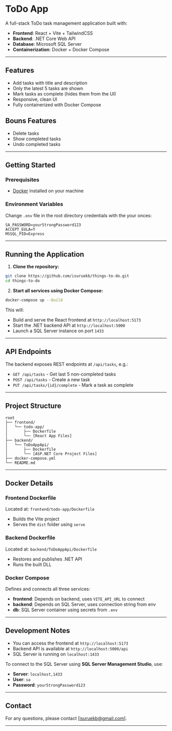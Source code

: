 # ToDo App

A full-stack ToDo task management application built with:

- **Frontend**: React + Vite + TailwindCSS
- **Backend**: .NET Core Web API
- **Database**: Microsoft SQL Server
- **Containerization**: Docker + Docker Compose

---

## Features

- Add tasks with title and description
- Only the latest 5 tasks are shown
- Mark tasks as complete (hides them from the UI)
- Responsive, clean UI
- Fully containerized with Docker Compose

## Bouns Features
- Delete tasks
- Show completed tasks 
- Undo completed tasks 

---

## Getting Started

### Prerequisites

- [Docker](https://www.docker.com/) installed on your machine

### Environment Variables

Change `.env` file in the root directory credentials with the your onces:

```env
SA_PASSWORD=yourStrongPassword123
ACCEPT_EULA=Y
MSSQL_PID=Express
```

---

## Running the Application

1. **Clone the repository:**

```bash
git clone https://github.com/isuruekb/things-to-do.git
cd things-to-do
```

2. **Start all services using Docker Compose:**

```bash
docker-compose up --build
```

This will:
- Build and serve the React frontend at `http://localhost:5173`
- Start the .NET backend API at `http://localhost:5000`
- Launch a SQL Server instance on port `1433`

---

## API Endpoints

The backend exposes REST endpoints at `/api/tasks`, e.g.:

- `GET /api/tasks` - Get last 5 non-completed tasks
- `POST /api/tasks` - Create a new task
- `PUT /api/tasks/{id}/complete` - Mark a task as complete

---

## Project Structure

```
root
├── frontend/
│   └── todo-app/
│       ├── Dockerfile
│       └── [React App Files]
├── backend/
│   └── ToDoAppApi/
│       ├── Dockerfile
│       └── [ASP.NET Core Project Files]
├── docker-compose.yml
└── README.md
```

---

## Docker Details

### Frontend Dockerfile
Located at: `frontend/todo-app/Dockerfile`

- Builds the Vite project
- Serves the `dist` folder using `serve`

### Backend Dockerfile
Located at: `backend/ToDoAppApi/Dockerfile`

- Restores and publishes .NET API
- Runs the built DLL

### Docker Compose

Defines and connects all three services:
- **frontend**: Depends on backend, uses `VITE_API_URL` to connect
- **backend**: Depends on SQL Server, uses connection string from env
- **db**: SQL Server container using secrets from `.env`

---

## Development Notes

- You can access the frontend at `http://localhost:5173`
- Backend API is available at `http://localhost:5000/api`
- SQL Server is running on `localhost:1433`

To connect to the SQL Server using **SQL Server Management Studio**, use:
- **Server**: `localhost,1433`
- **User**: `sa`
- **Password**: `yourStrongPassword123`

---

## Contact

For any questions, please contact [isuruekb@gmail.com].

---
